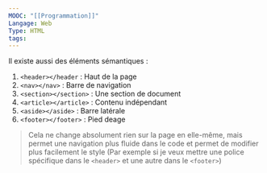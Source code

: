 ```yaml
---
MOOC: "[[Programmation]]"
Langage: Web
Type: HTML
tags:
---
```

Il existe aussi des éléments sémantiques :
1. `<header></header` : Haut de la page
2. `<nav></nav>` : Barre de navigation
3. `<section></section>` : Une section de document
4. `<article></article>` : Contenu indépendant
5. `<aside></aside>` : Barre latérale
6. `<footer></footer>` : Pied deage
>Cela ne change absolument rien sur la page en elle-même, mais permet une navigation plus fluide dans le code et permet de modifier plus facilement le style (Par exemple si je veux mettre une police spécifique dans le `<header>` et une autre dans le `<footer>`)